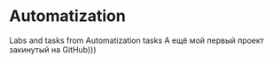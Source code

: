 # Automatization
Labs and tasks from Automatization tasks
А ещё мой первый проект закинутый на GitHub)))
